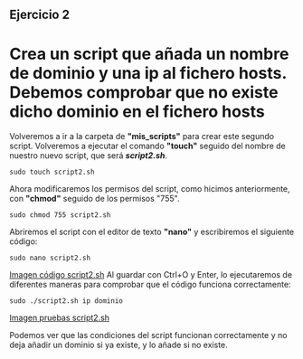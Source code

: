 ## Ejercicio 2

# Crea un script que añada un nombre de dominio y una ip al fichero hosts. Debemos comprobar que no existe dicho dominio en el fichero hosts

Volveremos a ir a la carpeta de **"mis_scripts"** para crear este segundo script. Volveremos a ejecutar el comando **"touch"** seguido del nombre de nuestro nuevo script, que será ***script2.sh***.
```ubuntu
sudo touch script2.sh
```
Ahora modificaremos los permisos del script, como hicimos anteriormente, con **"chmod"** seguido de los permisos "755".
```ubuntu
sudo chmod 755 script2.sh
```
Abriremos el script con el editor de texto **"nano"** y escribiremos el siguiente código:
```ubuntu
sudo nano script2.sh
```
[Imagen código script2.sh](/tema1/imagenes/script2.png)
Al guardar con Ctrl+O y Enter, lo ejecutaremos de diferentes maneras para comprobar que el código funciona correctamente:
```ubuntu
sudo ./script2.sh ip dominio
```
[Imagen pruebas script2.sh](/tema1/imagenes/script2ejecutado.png)


Podemos ver que las condiciones del script funcionan correctamente y no deja añadir un dominio si ya existe, y lo añade si no existe.
